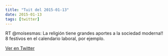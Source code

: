 ```yaml
---
title: "Tuit del 2015-01-13"
date: 2015-01-13
tags: [twitter]
---
```


RT @moisesmas: La religión tiene grandes aportes a la sociedad moderna!! 8 festivos en el calendario laboral, por ejemplo.



[Ver en Twitter](https://twitter.com/i/web/status/555015358336471041)
